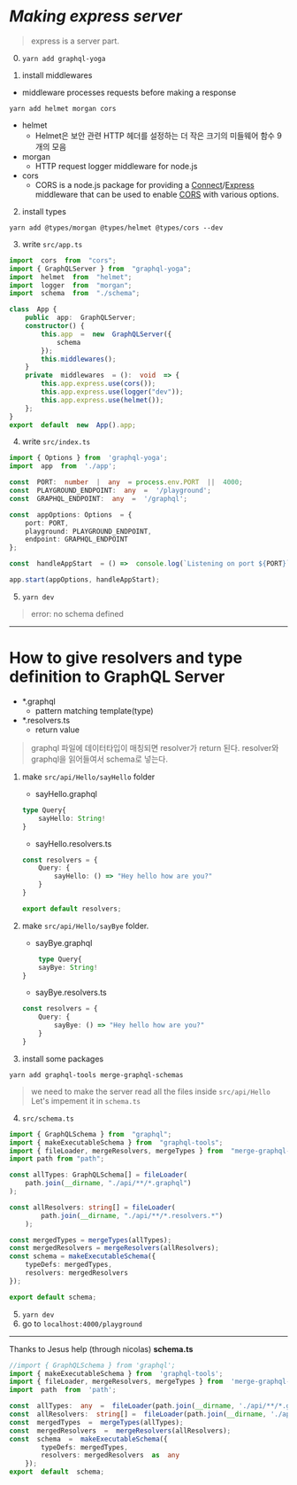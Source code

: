 

# ***Making express server***
> express is a server part.

0. ```yarn add graphql-yoga```

1. install middlewares
- middleware processes requests before making a response
```
yarn add helmet morgan cors
```
- helmet
	-  Helmet은 보안 관련 HTTP 헤더를 설정하는 더 작은 크기의 미들웨어 함수 9개의 모음
- morgan
	- HTTP request logger middleware for node.js
- cors
	- CORS is a node.js package for providing a [Connect](http://www.senchalabs.org/connect/)/[Express](http://expressjs.com/) middleware that can be used to enable [CORS](http://en.wikipedia.org/wiki/Cross-origin_resource_sharing) with various options.

2. install types
```
yarn add @types/morgan @types/helmet @types/cors --dev
```

3.  write `src/app.ts`
```typescript
import  cors  from  "cors";
import { GraphQLServer } from  "graphql-yoga";
import  helmet  from  "helmet";
import  logger  from  "morgan";
import  schema  from  "./schema";

class  App {
	public  app:  GraphQLServer;
	constructor() {
		this.app  =  new  GraphQLServer({
			schema
		});
		this.middlewares();
	} 
	private  middlewares  = ():  void  => {
		this.app.express.use(cors());
		this.app.express.use(logger("dev"));
		this.app.express.use(helmet());
	};
}
export  default  new  App().app;
```

4.  write `src/index.ts`
```typescript
import { Options } from  'graphql-yoga';
import  app  from  './app';

const  PORT:  number  |  any  = process.env.PORT  ||  4000;
const  PLAYGROUND_ENDPOINT:  any  =  '/playground';
const  GRAPHQL_ENDPOINT:  any  =  '/graphql';

const  appOptions: Options  = {
	port: PORT,
	playground: PLAYGROUND_ENDPOINT,
	endpoint: GRAPHQL_ENDPOINT
};

const  handleAppStart  = () =>  console.log(`Listening on port ${PORT}`);

app.start(appOptions, handleAppStart);
```

5. `yarn dev`
> error: no schema defined
----
# How to give resolvers and type definition to GraphQL Server

- *.graphql
	-  pattern matching template(type)
- *.resolvers.ts
	-  return value
> graphql 파일에 데이터타입이 매칭되면 resolver가 return 된다.
> resolver와 graphql을 읽어들여서 schema로 넣는다.


1. make `src/api/Hello/sayHello` folder
	- sayHello.graphql
	```typescript
	type Query{
		sayHello: String!
	}
	```
	- sayHello.resolvers.ts
	```typescript
	const resolvers = {
		Query: {
			sayHello: () => "Hey hello how are you?"
		}
	}
	
	export default resolvers;
	```
2. make `src/api/Hello/sayBye` folder.
	- sayBye.graphql
	```typescript
		type Query{
		sayBye: String!
	}
	```
	- sayBye.resolvers.ts
	```typescript
	const resolvers = {
		Query: {
			sayBye: () => "Hey hello how are you?"
		}
	}
	```



3. install some packages
```
yarn add graphql-tools merge-graphql-schemas
```
> we need to make the server read all the files inside `src/api/Hello`
> Let's impement it in `schema.ts`



4. `src/schema.ts`
```typescript
import { GraphQLSchema } from  "graphql";
import { makeExecutableSchema } from  "graphql-tools";
import { fileLoader, mergeResolvers, mergeTypes } from  "merge-graphql-schemas";
import path from "path";

const allTypes: GraphQLSchema[] = fileLoader(
	path.join(__dirname, "./api/**/*.graphql")
);

const allResolvers: string[] = fileLoader(
		path.join(__dirname, "./api/**/*.resolvers.*")
	);

const mergedTypes = mergeTypes(allTypes);
const mergedResolvers = mergeResolvers(allResolvers);
const schema = makeExecutableSchema({
	typeDefs: mergedTypes,
	resolvers: mergedResolvers
});

export default schema;
```

5. `yarn dev`
6.  go to `localhost:4000/playground`

-----------
Thanks to Jesus help (through nicolas)
**schema.ts**
```typescript
//import { GraphQLSchema } from 'graphql';
import { makeExecutableSchema } from  'graphql-tools';
import { fileLoader, mergeResolvers, mergeTypes } from  'merge-graphql-schemas';
import  path  from  'path';

const  allTypes:  any  =  fileLoader(path.join(__dirname, './api/**/*.graphql'));
const  allResolvers:  string[] =  fileLoader(path.join(__dirname, './api/**/*.resolvers.*'));
const  mergedTypes  =  mergeTypes(allTypes);
const  mergedResolvers  =  mergeResolvers(allResolvers);
const  schema  =  makeExecutableSchema({
		typeDefs: mergedTypes,
		resolvers: mergedResolvers  as  any
	});
export  default  schema;
```
<!--stackedit_data:
eyJoaXN0b3J5IjpbNjM1NDI5ODk3LC0zMDc4ODA2ODcsLTEyOD
I4NzQ2NzEsNDAwNzc1ODIyLC0xNzQyOTk4NTQ2LDExMzQ1Njk2
OTEsLTEwMTYyMDgxODAsLTEzNTIzNDUwMTMsNDgxODQ1NzkzLC
0xMDYxNzE1Njk3LDIwMjY5NTc5NTYsNTkzNDMxMTAsLTIxMjI0
NDc1NjcsLTIwODg3NDY2MTJdfQ==
-->